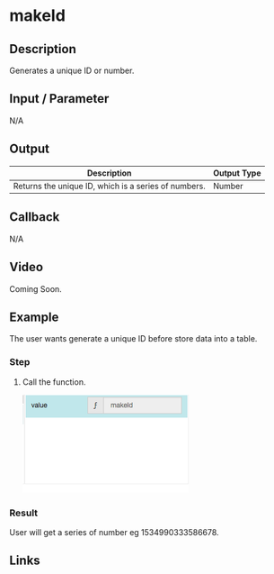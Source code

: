 # makeId

## Description

Generates a unique ID or number.

## Input / Parameter

N/A

## Output

| Description | Output Type |
| ------ | ------ |
| Returns the unique ID, which is a series of numbers. | Number |

## Callback

N/A

## Video

Coming Soon.

<!-- Format: [![Video]({image-path}?raw=true)]({url-link}) -->


## Example


The user wants generate a unique ID before store data into a table.

### Step

1. Call the function.

    ![](makeId-step-1.png?raw=true)

### Result

User will get a series of number eg 1534990333586678.



## Links